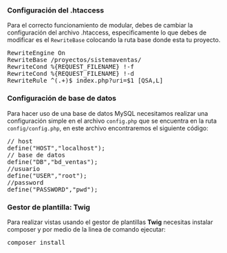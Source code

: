 <h3>Configuración del .htaccess</h3>
<p>Para el correcto funcionamiento de modular, debes de cambiar la configuración del archivo .htaccess, especificamente lo que debes de modificar es el <code>RewriteBase</code> colocando la ruta base donde esta tu proyecto.</p>
<pre>
RewriteEngine On
RewriteBase <span class="text-danger">/proyectos/sistemaventas/</span>
RewriteCond %{REQUEST_FILENAME} !-f
RewriteCond %{REQUEST_FILENAME} !-d
RewriteRule ^(.+)$ index.php?uri=$1 [QSA,L]
</pre>
            <h3>Configuración de base de datos</h3>
            <p>
                Para hacer uso de una base de datos MySQL necesitamos realizar una configuración simple en el archivo <code>config.php</code> que se encuentra en la ruta <code>config/config.php</code>, en este archivo encontraremos el siguiente código:
            </p>
<pre><span class="text-success">// host</span>
define("HOST","<span class="text-primary">localhost</span>");
<span class="text-success">// base de datos</span>
define("DB","<span class="text-primary">bd_ventas</span>");
<span class="text-success">//usuario</span>
define("USER","<span class="text-primary">root</span>");
<span class="text-success">//password</span>
define("PASSWORD","<span class="text-primary">pwd</span>");</pre>

<h3>Gestor de plantilla: Twig</h3>
            <p>
                Para realizar vistas usando el gestor de plantillas <strong>Twig</strong> necesitas instalar composer y por medio de la linea de comando ejecutar: 
            </p>
<pre>
composer install
</pre>
